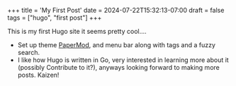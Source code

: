 +++
title = 'My First Post'
date = 2024-07-22T15:32:13-07:00
draft = false
tags = ["hugo", "first post"]
+++

This is my first Hugo site it seems pretty cool....
- Set up theme [PaperMod](https://github.com/adityatelange/hugo-PaperMod/tree/exampleSite), and menu bar along with tags and a fuzzy search.
- I like how Hugo is written in Go, very interested in learning more about it (possibly Contribute to it?), anyways looking forward to making more posts. Kaizen! 
